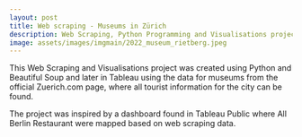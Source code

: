 ```yaml
---
layout: post
title: Web scraping - Museums in Zürich
description: Web Scraping, Python Programming and Visualisations project
image: assets/images/imgmain/2022_museum_rietberg.jpeg
---
```


This Web Scraping and Visualisations project was created using Python and Beautiful Soup and later in Tableau using the data for museums from the official Zuerich.com page, where all tourist information for the city can be found. 

The project was inspired by a dashboard found in Tableau Public where All Berlin Restaurant were mapped based on web scraping data.
